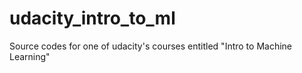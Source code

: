 # udacity_intro_to_ml
Source codes for one of udacity's courses entitled "Intro to Machine Learning"
